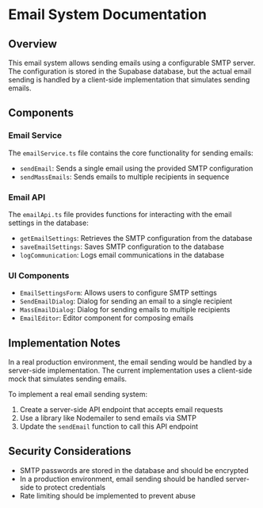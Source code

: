 # Email System Documentation

## Overview

This email system allows sending emails using a configurable SMTP server. The configuration is stored in the Supabase database, but the actual email sending is handled by a client-side implementation that simulates sending emails.

## Components

### Email Service

The `emailService.ts` file contains the core functionality for sending emails:

- `sendEmail`: Sends a single email using the provided SMTP configuration
- `sendMassEmails`: Sends emails to multiple recipients in sequence

### Email API

The `emailApi.ts` file provides functions for interacting with the email settings in the database:

- `getEmailSettings`: Retrieves the SMTP configuration from the database
- `saveEmailSettings`: Saves SMTP configuration to the database
- `logCommunication`: Logs email communications in the database

### UI Components

- `EmailSettingsForm`: Allows users to configure SMTP settings
- `SendEmailDialog`: Dialog for sending an email to a single recipient
- `MassEmailDialog`: Dialog for sending emails to multiple recipients
- `EmailEditor`: Editor component for composing emails

## Implementation Notes

In a real production environment, the email sending would be handled by a server-side implementation. The current implementation uses a client-side mock that simulates sending emails.

To implement a real email sending system:

1. Create a server-side API endpoint that accepts email requests
2. Use a library like Nodemailer to send emails via SMTP
3. Update the `sendEmail` function to call this API endpoint

## Security Considerations

- SMTP passwords are stored in the database and should be encrypted
- In a production environment, email sending should be handled server-side to protect credentials
- Rate limiting should be implemented to prevent abuse
